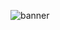 ![banner](https://user-images.githubusercontent.com/98763411/154823112-3cf7f26b-6893-434f-bce7-652395cb4633.png)

